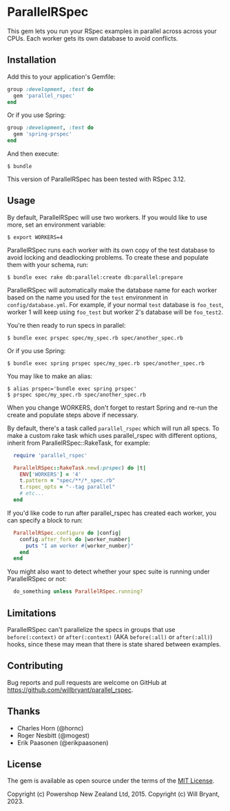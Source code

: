 # ParallelRSpec

This gem lets you run your RSpec examples in parallel across across your CPUs.  Each worker gets its own database to avoid conflicts.

## Installation

Add this to your application's Gemfile:

```ruby
group :development, :test do
  gem 'parallel_rspec'
end
```

Or if you use Spring:

```ruby
group :development, :test do
  gem 'spring-prspec'
end
```

And then execute:

    $ bundle

This version of ParallelRSpec has been tested with RSpec 3.12.

## Usage

By default, ParallelRSpec will use two workers.  If you would like to use more, set an environment variable:

    $ export WORKERS=4

ParallelRSpec runs each worker with its own copy of the test database to avoid locking and deadlocking problems.  To create these and populate them with your schema, run:

    $ bundle exec rake db:parallel:create db:parallel:prepare

ParallelRSpec will automatically make the database name for each worker based on the name you used for the `test` environment in `config/database.yml`.  For example, if your normal `test` database is `foo_test`, worker 1 will keep using `foo_test` but worker 2's database will be `foo_test2`.

You're then ready to run specs in parallel:

    $ bundle exec prspec spec/my_spec.rb spec/another_spec.rb

Or if you use Spring:

    $ bundle exec spring prspec spec/my_spec.rb spec/another_spec.rb

You may like to make an alias:

    $ alias prspec='bundle exec spring prspec'
    $ prspec spec/my_spec.rb spec/another_spec.rb

When you change WORKERS, don't forget to restart Spring and re-run the create and populate steps above if necessary.

By default, there's a task called `parallel_rspec` which will run all specs. To make a custom rake task which uses parallel_rspec with different options, inherit from ParallelRSpec::RakeTask, for example:

```ruby
  require 'parallel_rspec'

  ParallelRSpec::RakeTask.new(:prspec) do |t|
    ENV['WORKERS'] = '4'
    t.pattern = "spec/**/*_spec.rb"
    t.rspec_opts = "--tag parallel"
    # etc...
  end
```

If you'd like code to run after parallel_rspec has created each worker, you can specify a block to run:

```ruby
  ParallelRSpec.configure do |config|
    config.after_fork do |worker_number|
      puts "I am worker #{worker_number}"
    end
  end
```

You might also want to detect whether your spec suite is running under ParallelRSpec or not:

```ruby
  do_something unless ParallelRSpec.running?
```

## Limitations

ParallelRSpec can't parallelize the specs in groups that use `before(:context)` or `after(:context)` (AKA `before(:all)` or `after(:all)`) hooks, since these may mean that there is state shared between examples.

## Contributing

Bug reports and pull requests are welcome on GitHub at https://github.com/willbryant/parallel_rspec.


## Thanks

* Charles Horn (@hornc)
* Roger Nesbitt (@mogest)
* Erik Paasonen (@erikpaasonen)


## License

The gem is available as open source under the terms of the [MIT License](http://opensource.org/licenses/MIT).

Copyright (c) Powershop New Zealand Ltd, 2015.
Copyright (c) Will Bryant, 2023.